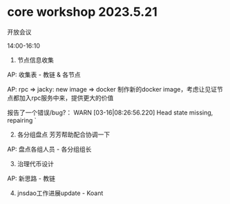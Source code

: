 # core workshop 2023.5.21

开放会议

14:00-16:10

1. 节点信息收集

AP: 收集表 - 教链 & 各节点

AP: rpc => jacky: new image => docker  制作新的docker image，考虑让见证节点都加入rpc服务中来，提供更大的价值

报告了一个错误/bug?： WARN [03-16|08:26:56.220] Head state missing, repairing `

2. 各分组盘点 芳芳帮助配合协调一下

AP: 盘点各组人员 - 各分组组长

3. 治理代币设计

AP: 新思路 - 教链

4. jnsdao工作进展update - Koant

